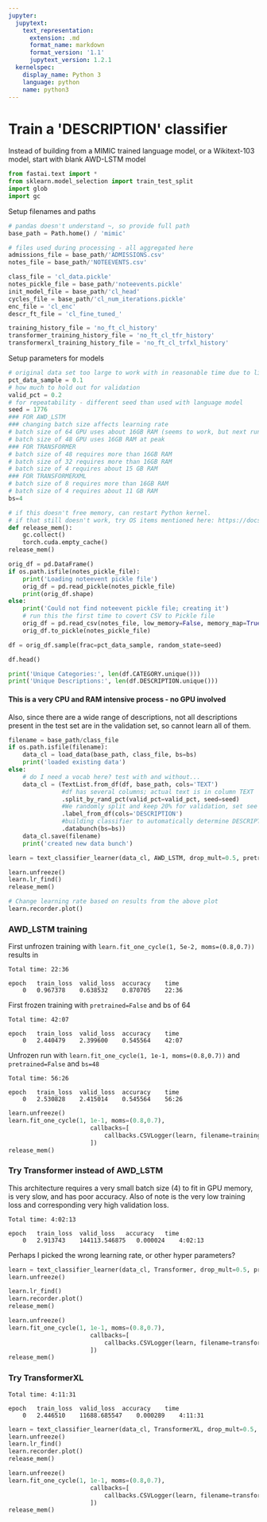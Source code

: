 ```yaml
---
jupyter:
  jupytext:
    text_representation:
      extension: .md
      format_name: markdown
      format_version: '1.1'
      jupytext_version: 1.2.1
  kernelspec:
    display_name: Python 3
    language: python
    name: python3
---
```


# Train a 'DESCRIPTION' classifier

Instead of building from a MIMIC trained language model, or a Wikitext-103 model, start with blank AWD-LSTM model

```python
from fastai.text import *
from sklearn.model_selection import train_test_split
import glob
import gc
```

Setup filenames and paths

```python
# pandas doesn't understand ~, so provide full path
base_path = Path.home() / 'mimic'

# files used during processing - all aggregated here
admissions_file = base_path/'ADMISSIONS.csv'
notes_file = base_path/'NOTEEVENTS.csv'

class_file = 'cl_data.pickle'
notes_pickle_file = base_path/'noteevents.pickle'
init_model_file = base_path/'cl_head'
cycles_file = base_path/'cl_num_iterations.pickle'
enc_file = 'cl_enc'
descr_ft_file = 'cl_fine_tuned_'

training_history_file = 'no_ft_cl_history'
transformer_training_history_file = 'no_ft_cl_tfr_history'
transformerxl_training_history_file = 'no_ft_cl_trfxl_history'
```

Setup parameters for models

```python
# original data set too large to work with in reasonable time due to limted GPU resources
pct_data_sample = 0.1
# how much to hold out for validation
valid_pct = 0.2
# for repeatability - different seed than used with language model
seed = 1776
### FOR AWD_LSTM
### changing batch size affects learning rate
# batch size of 64 GPU uses about 16GB RAM (seems to work, but next run fails)
# batch size of 48 GPU uses 16GB RAM at peak
### FOR TRANSFORMER
# batch size of 48 requires more than 16GB RAM
# batch size of 32 requires more than 16GB RAM
# batch size of 4 requires about 15 GB RAM
### FOR TRANSFORMERXML
# batch size of 8 requires more than 16GB RAM
# batch size of 4 requires about 11 GB RAM
bs=4
```

```python
# if this doesn't free memory, can restart Python kernel.
# if that still doesn't work, try OS items mentioned here: https://docs.fast.ai/dev/gpu.html
def release_mem():
    gc.collect()
    torch.cuda.empty_cache()
release_mem()
```

```python
orig_df = pd.DataFrame()
if os.path.isfile(notes_pickle_file):
    print('Loading noteevent pickle file')
    orig_df = pd.read_pickle(notes_pickle_file)
    print(orig_df.shape)
else:
    print('Could not find noteevent pickle file; creating it')
    # run this the first time to covert CSV to Pickle file
    orig_df = pd.read_csv(notes_file, low_memory=False, memory_map=True)
    orig_df.to_pickle(notes_pickle_file)
```

```python
df = orig_df.sample(frac=pct_data_sample, random_state=seed)
```

```python
df.head()
```

```python
print('Unique Categories:', len(df.CATEGORY.unique()))
print('Unique Descriptions:', len(df.DESCRIPTION.unique()))
```

#### This is a very CPU and RAM intensive process - no GPU involved

Also, since there are a wide range of descriptions, not all descriptions present in the test set are in the validation set, so cannot learn all of them.

```python
filename = base_path/class_file
if os.path.isfile(filename):
    data_cl = load_data(base_path, class_file, bs=bs)
    print('loaded existing data')
else:
    # do I need a vocab here? test with and without...
    data_cl = (TextList.from_df(df, base_path, cols='TEXT')
               #df has several columns; actual text is in column TEXT
               .split_by_rand_pct(valid_pct=valid_pct, seed=seed)
               #We randomly split and keep 20% for validation, set see for repeatability
               .label_from_df(cols='DESCRIPTION')
               #building classifier to automatically determine DESCRIPTION
               .databunch(bs=bs))
    data_cl.save(filename)
    print('created new data bunch')
```

```python
learn = text_classifier_learner(data_cl, AWD_LSTM, drop_mult=0.5, pretrained=False)
```

```python
learn.unfreeze()
learn.lr_find()
release_mem()
```

```python
# Change learning rate based on results from the above plot
learn.recorder.plot()
```

### AWD_LSTM training


First unfrozen training with `learn.fit_one_cycle(1, 5e-2, moms=(0.8,0.7))` results in 

    Total time: 22:36

    epoch 	train_loss 	valid_loss 	accuracy 	time
        0 	0.967378 	0.638532 	0.870705 	22:36
        
First frozen training with `pretrained=False` and bs of 64

    Total time: 42:07

    epoch 	train_loss 	valid_loss 	accuracy 	time
        0 	2.440479 	2.399600 	0.545564 	42:07
        
Unfrozen run with `learn.fit_one_cycle(1, 1e-1, moms=(0.8,0.7))` and `pretrained=False` and `bs=48`

    Total time: 56:26

    epoch 	train_loss 	valid_loss 	accuracy 	time
        0 	2.530828 	2.415014 	0.545564 	56:26
```python
learn.unfreeze()
learn.fit_one_cycle(1, 1e-1, moms=(0.8,0.7),
                       callbacks=[
                           callbacks.CSVLogger(learn, filename=training_history_file, append=True)
                       ])
release_mem()
```

### Try Transformer instead of AWD_LSTM

This architecture requires a very small batch size (4) to fit in GPU memory, is very slow, and has poor accuracy. Also of note is the very low training loss and corresponding very high validation loss.

    Total time: 4:02:13

    epoch 	train_loss 	valid_loss 	 accuracy 	time
        0 	2.913743 	144113.546875 	0.000024 	4:02:13
        
Perhaps I picked the wrong learning rate, or other hyper parameters?

```python
learn = text_classifier_learner(data_cl, Transformer, drop_mult=0.5, pretrained=False)
learn.unfreeze()
```

```python
learn.lr_find()
learn.recorder.plot()
release_mem()
```

```python
learn.unfreeze()
learn.fit_one_cycle(1, 1e-1, moms=(0.8,0.7),
                       callbacks=[
                           callbacks.CSVLogger(learn, filename=transformer_training_history_file, append=True)
                       ])
release_mem()
```

### Try TransformerXL

    Total time: 4:11:31

    epoch 	train_loss 	valid_loss 	accuracy 	time
        0 	2.446510 	11688.685547 	0.000289 	4:11:31

```python
learn = text_classifier_learner(data_cl, TransformerXL, drop_mult=0.5, pretrained=False)
learn.unfreeze()
learn.lr_find()
learn.recorder.plot()
release_mem()
```

```python
learn.unfreeze()
learn.fit_one_cycle(1, 1e-1, moms=(0.8,0.7),
                       callbacks=[
                           callbacks.CSVLogger(learn, filename=transformerxl_training_history_file, append=True)
                       ])
release_mem()
```

```python

```
